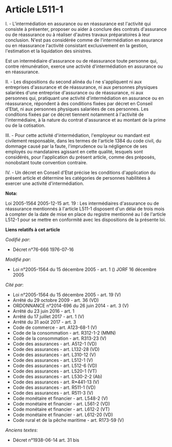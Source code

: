 # Article L511-1

I. - L'intermédiation en assurance ou en réassurance est l'activité qui consiste à présenter, proposer ou aider à conclure
des contrats d'assurance ou de réassurance ou à réaliser d'autres travaux préparatoires à leur conclusion. N'est pas
considérée comme de l'intermédiation en assurance ou en réassurance l'activité consistant exclusivement en la gestion,
l'estimation et la liquidation des sinistres.

Est un intermédiaire d'assurance ou de réassurance toute personne qui, contre rémunération, exerce une activité
d'intermédiation en assurance ou en réassurance.

II. - Les dispositions du second alinéa du I ne s'appliquent ni aux entreprises d'assurance et de réassurance, ni aux
personnes physiques salariées d'une entreprise d'assurance ou de réassurance, ni aux personnes qui, pratiquant une activité
d'intermédiation en assurance ou en réassurance, répondent à des conditions fixées par décret en Conseil d'Etat, ni aux
personnes physiques salariées de ces personnes. Les conditions fixées par ce décret tiennent notamment à l'activité de
l'intermédiaire, à la nature du contrat d'assurance et au montant de la prime ou de la cotisation.

III. - Pour cette activité d'intermédiation, l'employeur ou mandant est civilement responsable, dans les termes de l'article
1384 du code civil, du dommage causé par la faute, l'imprudence ou la négligence de ses employés ou mandataires agissant en
cette qualité, lesquels sont considérés, pour l'application du présent article, comme des préposés, nonobstant toute
convention contraire.

IV. - Un décret en Conseil d'Etat précise les conditions d'application du présent article et détermine les catégories de
personnes habilitées à exercer une activité d'intermédiation.

**Nota:**

Loi 2005-1564 2005-12-15 art. 19 : Les intermédiaires d'assurance ou de réassurance mentionnés à l'article L511-1 disposent
d'un délai de trois mois à compter de la date de mise en place du registre mentionné au I de l'article L512-1 pour se mettre
en conformité avec les dispositions de la présente loi.

**Liens relatifs à cet article**

_Codifié par_:

  - Décret n°76-666 1976-07-16

_Modifié par_:

  - Loi n°2005-1564 du 15 décembre 2005 - art. 1 () JORF 16 décembre 2005

_Cité par_:

  - Loi n°2005-1564 du 15 décembre 2005 - art. 19 (V)
  - Arrêté du 29 octobre 2009 - art. 36 (VD)
  - ORDONNANCE n°2014-696 du 26 juin 2014 - art. 3 (V)
  - Arrêté du 23 juin 2016 - art. 1
  - Arrêté du 17 juillet 2017 - art. 1 (V)
  - Arrêté du 31 août 2017 - art. 3
  - Code de commerce - art. A123-68-1 (V)
  - Code de la consommation - art. R312-1-2 (MMN)
  - Code de la consommation - art. R313-23 (V)
  - Code des assurances - art. A512-1 (VD)
  - Code des assurances - art. L132-28 (VD)
  - Code des assurances - art. L310-12 (V)
  - Code des assurances - art. L512-1 (V)
  - Code des assurances - art. L512-6 (VD)
  - Code des assurances - art. L520-1 (VT)
  - Code des assurances - art. L530-2-2 (Ab)
  - Code des assurances - art. R*441-13 (V)
  - Code des assurances - art. R511-1 (VD)
  - Code des assurances - art. R511-3 (V)
  - Code monétaire et financier - art. L548-2 (V)
  - Code monétaire et financier - art. L561-2 (VD)
  - Code monétaire et financier - art. L612-2 (VT)
  - Code monétaire et financier - art. L612-20 (VD)
  - Code rural et de la pêche maritime - art. R173-59 (V)

_Anciens textes_:

  - Décret n°1938-06-14 art. 31 bis
